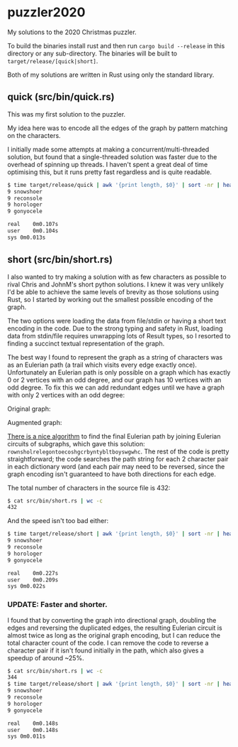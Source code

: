 # puzzler2020
My solutions to the 2020 Christmas puzzler.

To build the binaries install rust and then run `cargo build --release` in this directory or any sub-directory. The binaries will be built to `target/release/[quick|short]`.

Both of my solutions are written in Rust using only the standard library.

## quick (src/bin/quick.rs)

This was my first solution to the puzzler.

My idea here was to encode all the edges of the graph by pattern matching on the characters.

I initially made some attempts at making a concurrent/multi-threaded solution, but found that a single-threaded solution was faster due to the overhead of spinning up threads. I haven't spent a great deal of time optimising this, but it runs pretty fast regardless and is quite readable.

```bash
$ time target/release/quick | awk '{print length, $0}' | sort -nr | head -n 4
9 snowshoer
9 reconsole
9 horologer
9 gonyocele

real	0m0.107s
user	0m0.104s
sys	0m0.013s
```

## short (src/bin/short.rs)

I also wanted to try making a solution with as few characters as possible to rival Chris and JohnM's short python solutions. I knew it was very unlikely I'd be able to achieve the same levels of brevity as those solutions using Rust, so I started by working out the smallest possible encoding of the graph.

The two options were loading the data from file/stdin or having a short text encoding in the code. Due to the strong typing and safety in Rust, loading data from stdin/file requires unwrapping lots of Result types, so I resorted to finding a succinct textual representation of the graph.

The best way I found to represent the graph as a string of characters was as an Eulerian path (a trail which visits every edge exactly once). Unfortunately an Eulerian path is only possible on a graph which has exactly 0 or 2 vertices with an odd degree, and our graph has 10 vertices with an odd degree. To fix this we can add redundant edges until we have a graph with only 2 vertices with an odd degree:

Original graph:


Augmented graph:


[There is a nice algorithm](https://en.wikipedia.org/wiki/Eulerian_path#Hierholzer's_algorithm) to find the final Eulerian path by joining Eulerian circuits of subgraphs, which gave this solution: `rownsholrelegontoecoshgcrbyntybltboyswgwhc`. The rest of the code is pretty straightforward; the code searches the path string for each 2 character pair in each dictionary word (and each pair may need to be reversed, since the graph encoding isn't guaranteed to have both directions for each edge.

The total number of characters in the source file is 432:
```bash
$ cat src/bin/short.rs | wc -c
432
```

And the speed isn't too bad either:
```bash
$ time target/release/short | awk '{print length, $0}' | sort -nr | head -n 4
9 snowshoer
9 reconsole
9 horologer
9 gonyocele

real	0m0.227s
user	0m0.209s
sys	0m0.022s
```

### UPDATE: Faster and shorter.

I found that by converting the graph into directional graph, doubling the edges and reversing the duplicated edges, the resulting Eulerian circuit is almost twice as long as the original graph encoding, but I can reduce the total character count of the code. I can remove the code to reverse a character pair if it isn't found initially in the path, which also gives a speedup of around ~25%.

```bash
$ cat src/bin/short.rs | wc -c
344
$ time target/release/short | awk '{print length, $0}' | sort -nr | head -n 4
9 snowshoer
9 reconsole
9 horologer
9 gonyocele

real	0m0.148s
user	0m0.148s
sys	0m0.011s
```

